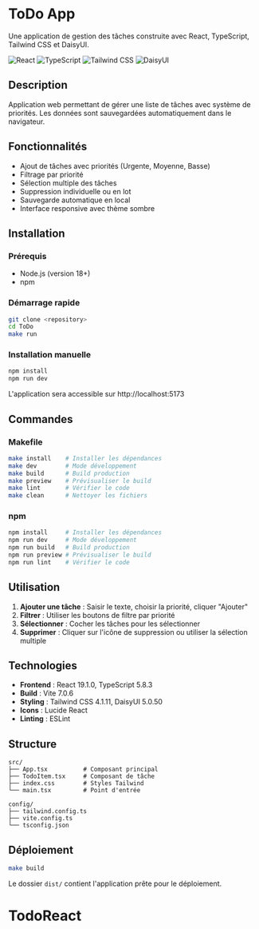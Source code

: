 # ToDo App

Une application de gestion des tâches construite avec React, TypeScript, Tailwind CSS et DaisyUI.

![React](https://img.shields.io/badge/React-19.1.0-blue.svg)
![TypeScript](https://img.shields.io/badge/TypeScript-5.8.3-blue.svg)
![Tailwind CSS](https://img.shields.io/badge/Tailwind%20CSS-4.1.11-blue.svg)
![DaisyUI](https://img.shields.io/badge/DaisyUI-5.0.50-green.svg)

## Description

Application web permettant de gérer une liste de tâches avec système de priorités. Les données sont sauvegardées automatiquement dans le navigateur.

## Fonctionnalités

- Ajout de tâches avec priorités (Urgente, Moyenne, Basse)
- Filtrage par priorité
- Sélection multiple des tâches
- Suppression individuelle ou en lot
- Sauvegarde automatique en local
- Interface responsive avec thème sombre

## Installation

### Prérequis
- Node.js (version 18+)
- npm

### Démarrage rapide
```bash
git clone <repository>
cd ToDo
make run
```

### Installation manuelle
```bash
npm install
npm run dev
```

L'application sera accessible sur http://localhost:5173

## Commandes

### Makefile
```bash
make install    # Installer les dépendances
make dev        # Mode développement
make build      # Build production
make preview    # Prévisualiser le build
make lint       # Vérifier le code
make clean      # Nettoyer les fichiers
```

### npm
```bash
npm install     # Installer les dépendances
npm run dev     # Mode développement
npm run build   # Build production
npm run preview # Prévisualiser le build
npm run lint    # Vérifier le code
```

## Utilisation

1. **Ajouter une tâche** : Saisir le texte, choisir la priorité, cliquer "Ajouter"
2. **Filtrer** : Utiliser les boutons de filtre par priorité
3. **Sélectionner** : Cocher les tâches pour les sélectionner
4. **Supprimer** : Cliquer sur l'icône de suppression ou utiliser la sélection multiple

## Technologies

- **Frontend** : React 19.1.0, TypeScript 5.8.3
- **Build** : Vite 7.0.6
- **Styling** : Tailwind CSS 4.1.11, DaisyUI 5.0.50
- **Icons** : Lucide React
- **Linting** : ESLint

## Structure

```
src/
├── App.tsx          # Composant principal
├── TodoItem.tsx     # Composant de tâche
├── index.css        # Styles Tailwind
└── main.tsx         # Point d'entrée

config/
├── tailwind.config.ts
├── vite.config.ts
└── tsconfig.json
```

## Déploiement

```bash
make build
```

Le dossier `dist/` contient l'application prête pour le déploiement.
# TodoReact
